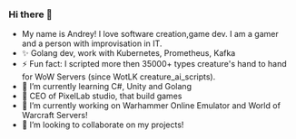 ### Hi there 👋

- My name is Andrey! I love software creation,game dev. I am a gamer and a person with improvisation in IT.
- ✨ Golang dev, work with Kubernetes, Prometheus, Kafka
- ⚡ Fun fact: I scripted more then 35000+ types creature's hand to hand for WoW Servers (since WotLK creature_ai_scripts).
- 🌱 I’m currently learning C#, Unity and Golang
- 💬 CEO of PixelLab studio, that build games
- 🔭 I’m currently working on Warhammer Online Emulator and World of Warcraft Servers!
- 👯 I’m looking to collaborate on my projects!



<!--
**cooler-SAI/cooler-SAI** is a ✨ _special_ ✨ repository because its `README.md` (this file) appears on your GitHub profile.

Here are some ideas to get you started:

- 🔭 I’m currently working on World of Warcraft Servers and WAR Online!

- 👯 I’m looking to collaborate on ...
- 🤔 I’m looking for help with ...
- 💬 Ask me about ...
- 📫 How to reach me: ...
- 😄 Pronouns: ...
- ⚡ Fun fact: ...
-->
